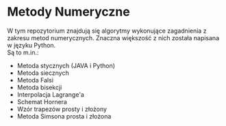 # Metody Numeryczne
W tym repozytorium znajdują się algorytmy wykonujące zagadnienia z zakresu metod numerycznych. Znaczna większość z nich została napisana w języku Python.\
Są to m.in.:
- Metoda stycznych (JAVA i Python)
- Metoda siecznych
- Metoda Falsi
- Metoda bisekcji
- Interpolacja Lagrange'a
- Schemat Hornera
- Wzór trapezów prosty i złożony
- Metoda Simsona prosta i złożona